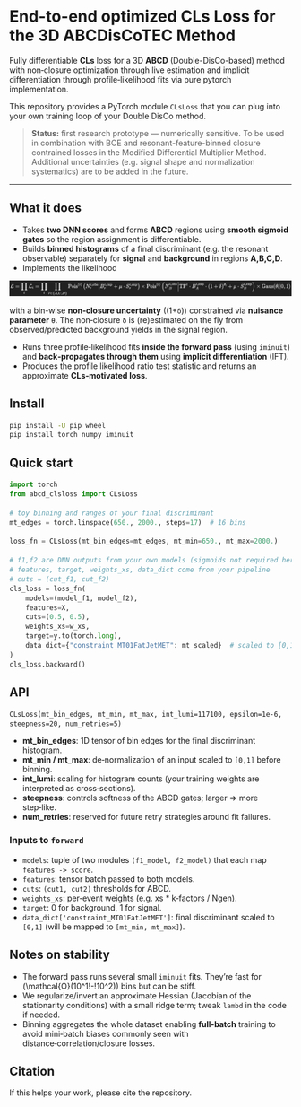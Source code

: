 # End-to-end optimized CLs Loss for the 3D ABCDisCoTEC Method

Fully differentiable **CLs** loss for a 3D **ABCD** (Double-DisCo-based) method with non‑closure optimization through live estimation and implicit differentiation through profile‑likelihood fits via pure pytorch implementation.

This repository provides a PyTorch module `CLsLoss` that you can plug into your own training loop of your Double DisCo method.

> **Status:** first research prototype — numerically sensitive. To be used in combination with BCE and resonant-feature-binned closure contrained losses in the Modified Differential Multiplier Method. Additional uncertainties (e.g. signal shape and normalization systematics) are to be added in the future.

---

## What it does

- Takes **two DNN scores** and forms **ABCD** regions using **smooth sigmoid gates** so the region assignment is differentiable.
- Builds **binned histograms** of a final discriminant (e.g. the resonant observable) separately for **signal** and **background** in regions **A,B,C,D**.
- Implements the likelihood

![Likelihood formula](docs/images/likelihood.png)

with a bin-wise **non‑closure uncertainty** \((1+`δ`)\) constrained via **nuisance parameter** `θ`. The non‑closure `δ` is (re)estimated on the fly from observed/predicted background yields in the signal region.
- Runs three profile‑likelihood fits **inside the forward pass** (using `iminuit`) and **back‑propagates through them** using **implicit differentiation** (IFT).
- Produces the profile likelihood ratio test statistic and returns an approximate **CLs‑motivated loss**.

## Install

```bash
pip install -U pip wheel
pip install torch numpy iminuit
```

## Quick start

```python
import torch
from abcd_clsloss import CLsLoss

# toy binning and ranges of your final discriminant
mt_edges = torch.linspace(650., 2000., steps=17)  # 16 bins

loss_fn = CLsLoss(mt_bin_edges=mt_edges, mt_min=650., mt_max=2000.)

# f1,f2 are DNN outputs from your own models (sigmoids not required here)
# features, target, weights_xs, data_dict come from your pipeline
# cuts = (cut_f1, cut_f2)
cls_loss = loss_fn(
    models=(model_f1, model_f2),
    features=X,
    cuts=(0.5, 0.5),
    weights_xs=w_xs,
    target=y.to(torch.long),
    data_dict={"constraint_MT01FatJetMET": mt_scaled}  # scaled to [0,1]
)
cls_loss.backward()
```

## API

`CLsLoss(mt_bin_edges, mt_min, mt_max, int_lumi=117100, epsilon=1e-6, steepness=20, num_retries=5)`

- **mt_bin_edges**: 1D tensor of bin edges for the final discriminant histogram.
- **mt_min / mt_max**: de‑normalization of an input scaled to `[0,1]` before binning.
- **int_lumi**: scaling for histogram counts (your training weights are interpreted as cross‑sections).
- **steepness**: controls softness of the ABCD gates; larger ⇒ more step‑like.
- **num_retries**: reserved for future retry strategies around fit failures.

### Inputs to `forward`

- `models`: tuple of two modules `(f1_model, f2_model)` that each map `features -> score`.
- `features`: tensor batch passed to both models.
- `cuts`: `(cut1, cut2)` thresholds for ABCD.
- `weights_xs`: per‑event weights (e.g. xs * k‑factors / Ngen).
- `target`: 0 for background, 1 for signal.
- `data_dict['constraint_MT01FatJetMET']`: final discriminant scaled to `[0,1]` (will be mapped to `[mt_min, mt_max]`).

## Notes on stability

- The forward pass runs several small `iminuit` fits. They’re fast for \(\mathcal{O}(10^1\!-\!10^2)\) bins but can be stiff.
- We regularize/invert an approximate Hessian (Jacobian of the stationarity conditions) with a small ridge term; tweak `lambd` in the code if needed.
- Binning aggregates the whole dataset enabling **full‑batch** training to avoid mini‑batch biases commonly seen with distance‑correlation/closure losses.

## Citation

If this helps your work, please cite the repository.
